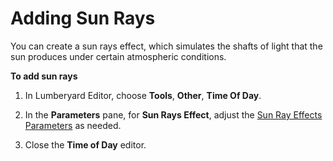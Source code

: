 # Adding Sun Rays<a name="sky-day-sun-rays"></a>

You can create a sun rays effect, which simulates the shafts of light that the sun produces under certain atmospheric conditions\.

**To add sun rays**

1. In Lumberyard Editor, choose **Tools**, **Other**, **Time Of Day**\.

1. In the **Parameters** pane, for **Sun Rays Effect**, adjust the [Sun Ray Effects Parameters](sky-tod-parameters.md#sun-ray-effects-time-of-day-parameters) as needed\. 

1. Close the **Time of Day** editor\.